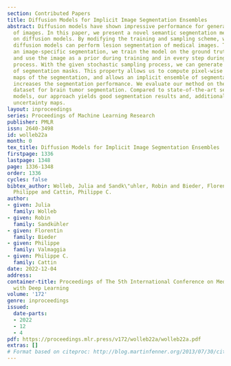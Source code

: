```yaml
---
section: Contributed Papers
title: Diffusion Models for Implicit Image Segmentation Ensembles
abstract: Diffusion models have shown impressive performance for generative modelling
  of images. In this paper, we present a novel semantic segmentation method based
  on diffusion models. By modifying the training and sampling scheme, we show that
  diffusion models can perform lesion segmentation of medical images. To generate
  an image-specific segmentation, we train the model on the ground truth segmentation,
  and use the image as a prior during training and in every step during the sampling
  process. With the given stochastic sampling process, we can generate a distribution
  of segmentation masks. This property allows us to compute pixel-wise uncertainty
  maps of the segmentation, and allows an implicit ensemble of segmentations that
  increases the segmentation performance. We evaluate our method on the BRATS2020
  dataset for brain tumor segmentation. Compared to state-of-the-art segmentation
  models, our approach yields good segmentation results and, additionally, detailed
  uncertainty maps.
layout: inproceedings
series: Proceedings of Machine Learning Research
publisher: PMLR
issn: 2640-3498
id: wolleb22a
month: 0
tex_title: Diffusion Models for Implicit Image Segmentation Ensembles
firstpage: 1336
lastpage: 1348
page: 1336-1348
order: 1336
cycles: false
bibtex_author: Wolleb, Julia and Sandk\"uhler, Robin and Bieder, Florentin and Valmaggia,
  Philippe and Cattin, Philippe C.
author:
- given: Julia
  family: Wolleb
- given: Robin
  family: Sandkühler
- given: Florentin
  family: Bieder
- given: Philippe
  family: Valmaggia
- given: Philippe C.
  family: Cattin
date: 2022-12-04
address:
container-title: Proceedings of The 5th International Conference on Medical Imaging
  with Deep Learning
volume: '172'
genre: inproceedings
issued:
  date-parts:
  - 2022
  - 12
  - 4
pdf: https://proceedings.mlr.press/v172/wolleb22a/wolleb22a.pdf
extras: []
# Format based on citeproc: http://blog.martinfenner.org/2013/07/30/citeproc-yaml-for-bibliographies/
---
```

